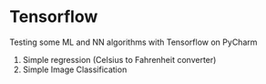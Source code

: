 # Tensorflow

Testing some ML and NN algorithms with Tensorflow on PyCharm
1. Simple regression (Celsius to Fahrenheit converter)
2. Simple Image Classification